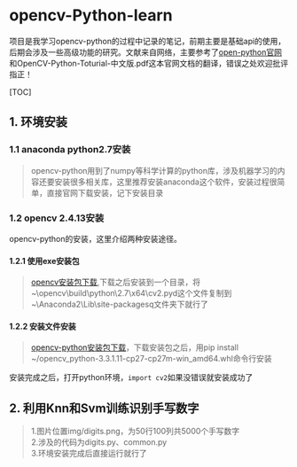 ﻿opencv-Python-learn
============================
项目是我学习opencv-python的过程中记录的笔记，前期主要是基础api的使用，后期会涉及一些高级功能的研究。文献来自网络，主要参考了[open-python官网](http://opencv-python-tutroals.readthedocs.io/en/latest/)和OpenCV-Python-Toturial-中文版.pdf这本官网文档的翻译，错误之处欢迎批评指正！

[TOC]

## 1. 环境安装  
### 1.1 anaconda python2.7安装 

> opencv-python用到了numpy等科学计算的python库，涉及机器学习的内容还要安装很多相关库，这里推荐安装anaconda这个软件，安装过程很简单，直接官网下载安装，记下安装目录

### 1.2 opencv 2.4.13安装  
opencv-python的安装，这里介绍两种安装途径。
 
#### 1.2.1 使用exe安装包

> [opencv安装包下载](https://sourceforge.net/projects/opencvlibrary/files/opencv-win/2.4.13/opencv-2.4.13.4-vc14.exe/download),下载之后安装到一个目录，将~\opencv\build\python\2.7\x64\cv2.pyd这个文件复制到~\Anaconda2\Lib\site-packagesq文件夹下就行了

#### 1.2.2 安装文件安装

> [opencv-python安装包下载](https://pypi.python.org/pypi/opencv-python)，下载安装包之后，用pip install ~/opencv_python-3.3.1.11-cp27-cp27m-win_amd64.whl命令行安装

安装完成之后，打开python环境，`import cv2`如果没错误就安装成功了
 
 
 
 
 
## 2. 利用Knn和Svm训练识别手写数字  
>1.图片位置img/digits.png，为50行100列共5000个手写数字  
>2.涉及的代码为digits.py、common.py  
>3.环境安装完成后直接运行就行了
